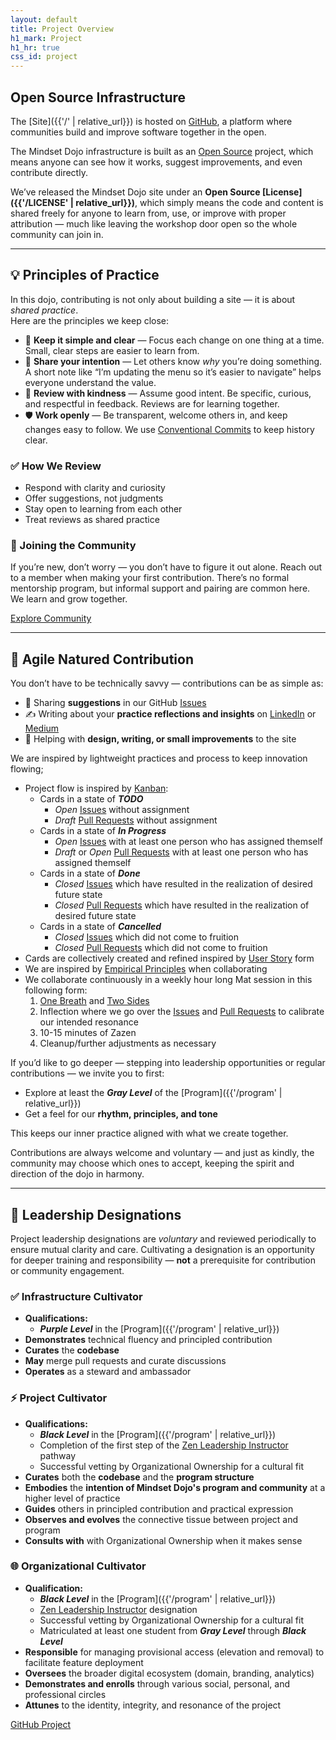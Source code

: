 ```yaml
---
layout: default
title: Project Overview
h1_mark: Project
h1_hr: true
css_id: project
---
```


## Open Source Infrastructure

The [Site]({{'/' | relative_url}}) is hosted on [GitHub](https://github.com/), a platform where communities build and improve software together in the open.

The Mindset Dojo infrastructure is built as an [Open Source](https://opensource.com/resources/what-open-source) project, which means anyone can see how it works, suggest improvements, and even contribute directly.

We’ve released the Mindset Dojo site under an **Open Source [License]({{'/LICENSE' | relative_url}})**, which simply means the code and content is shared freely for anyone to learn from, use, or improve with proper attribution — much like leaving the workshop door open so the whole community can join in.

---

## 💡 Principles of Practice

In this dojo, contributing is not only about building a site — it is about *shared practice*.  
Here are the principles we keep close:

* 🎯 **Keep it simple and clear** — Focus each change on one thing at a time. Small, clear steps are easier to learn from.  
* 🧭 **Share your intention** — Let others know *why* you’re doing something. A short note like “I’m updating the menu so it’s easier to navigate” helps everyone understand the value.  
* 🤝 **Review with kindness** — Assume good intent. Be specific, curious, and respectful in feedback. Reviews are for learning together.  
* 🛡️ **Work openly** — Be transparent, welcome others in, and keep changes easy to follow. We use [Conventional Commits](https://www.conventionalcommits.org/) to keep history clear.  

### ✅ How We Review

* Respond with clarity and curiosity  
* Offer suggestions, not judgments  
* Stay open to learning from each other  
* Treat reviews as shared practice  

### 🤝 Joining the Community

If you’re new, don’t worry — you don’t have to figure it out alone. Reach out to a member when making your first contribution. There’s no formal mentorship program, but informal support and pairing are common here. We learn and grow together.

<div class="md-cta-group">
    <a href="{{ '/' | relative_url }}">Explore Community</a>
</div>

---

## 🥋 Agile Natured Contribution
  
You don’t have to be technically savvy — contributions can be as simple as:

* 💬 Sharing **suggestions** in our GitHub [Issues]({{site.repo_url}}/issues)  
* ✍️ Writing about your **practice reflections and insights** on [LinkedIn](https://www.linkedin.com/) or [Medium](https://medium.com/)  
* 🧩 Helping with **design, writing, or small improvements** to the site

We are inspired by lightweight practices and process to keep innovation flowing;

* Project flow is inspired by [Kanban](https://en.wikipedia.org/wiki/Kanban_(development)):
  * Cards in a state of ***TODO***
    * *Open* [Issues]({{site.repo_url}}/issues) without assignment
    * *Draft* [Pull Requests]({{site.repo_url}}/pulls) without assignment
  * Cards in a state of ***In Progress***
    * *Open* [Issues]({{site.repo_url}}/issues) with at least one person who has assigned themself
    * *Draft* or *Open* [Pull Requests]({{site.repo_url}}/pulls) with at least one person who has assigned themself
  * Cards in a state of ***Done***
    * *Closed* [Issues]({{site.repo_url}}/issues) which have resulted in the realization of desired future state
    * *Closed* [Pull Requests]({{site.repo_url}}/pulls) which have resulted in the realization of desired future state
  * Cards in a state of ***Cancelled***
    * *Closed* [Issues]({{site.repo_url}}/issues) which did not come to fruition
    * *Closed* [Pull Requests]({{site.repo_url}}/pulls) which did not come to fruition
* Cards are collectively created and refined inspired by [User Story](https://en.wikipedia.org/wiki/User_story) form
* We are inspired by [Empirical Principles](https://www.scrum.org/resources/blog/three-pillars-empiricism-scrum) when collaborating
* We collaborate continuously in a weekly hour long Mat session in this following form:
  1. [One Breath](https://vimeo.com/944618879/47e96945a4) and [Two Sides](https://vimeo.com/944663134/d4f1c4f333) 
  2. Inflection where we go over the [Issues]({{site.repo_url}}/issues) and [Pull Requests]({{site.repo_url}}/pulls) to calibrate our intended resonance
  3. 10-15 minutes of Zazen
  4. Cleanup/further adjustments as necessary 

If you’d like to go deeper — stepping into leadership opportunities or regular contributions — we invite you to first:

* Explore at least the ***Gray Level*** of the [Program]({{'/program' | relative_url}})  
* Get a feel for our **rhythm, principles, and tone**  

This keeps our inner practice aligned with what we create together.

Contributions are always welcome and voluntary — and just as kindly, the community may choose which ones to accept, keeping the spirit and direction of the dojo in harmony.  

---

## 🧭 Leadership Designations

Project leadership designations are *voluntary* and reviewed periodically to ensure mutual clarity and care. Cultivating a designation is an opportunity for deeper training and responsibility — **not** a prerequisite for contribution or community engagement.

### ✅ Infrastructure Cultivator

* **Qualifications:**
  * ***Purple Level*** in the [Program]({{'/program' | relative_url}})
* **Demonstrates** technical fluency and principled contribution
* **Curates** the **codebase**
* **May** merge pull requests and curate discussions
* **Operates** as a steward and ambassador

### ⚡ Project Cultivator

* **Qualifications:**
  * ***Black Level*** in the [Program]({{'/program' | relative_url}})
  * Completion of the first step of the [Zen Leadership Instructor](https://zenleader.global/programs/coachinstructor/zlinstructor) pathway
  * Successful vetting by Organizational Ownership for a cultural fit
* **Curates** both the **codebase** and the **program structure**
* **Embodies** the **intention of Mindset Dojo's program and community** at a higher level of practice
* **Guides** others in principled contribution and practical expression
* **Observes and evolves** the connective tissue between project and program
* **Consults with** with Organizational Ownership when it makes sense

### 🌐 Organizational Cultivator

* **Qualification:**
  * ***Black Level*** in the [Program]({{'/program' | relative_url}})
  * [Zen Leadership Instructor](https://zenleader.global/programs/coachinstructor/zlinstructor) designation
  * Successful vetting by Organizational Ownership for a cultural fit
  * Matriculated at least one student from ***Gray Level*** through ***Black Level***
* **Responsible** for managing provisional access (elevation and removal) to facilitate feature deployment
* **Oversees** the broader digital ecosystem (domain, branding, analytics)
* **Demonstrates and enrolls** through various social, personal, and professional circles
* **Attunes** to the identity, integrity, and resonance of the project

<div class="md-cta-group">
    <a href="{{site.repo_url}}">GitHub Project</a>
</div>
